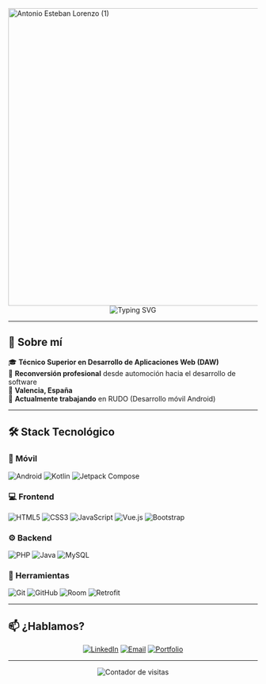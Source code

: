 <img width="2000" height="600" alt="Antonio Esteban Lorenzo (1)" src="https://github.com/user-attachments/assets/781aabe9-51e4-4438-9078-13885cb58c8c" />

<div align="center">
  <img src="https://readme-typing-svg.herokuapp.com?font=Fira+Code&pause=1000&color=f7931e&center=true&vCenter=true&width=435&lines=Antonio+Esteban+Lorenzo;Desarrollador+Android;" alt="Typing SVG" />
</div>

---

## 🚀 Sobre mí

🎓 **Técnico Superior en Desarrollo de Aplicaciones Web (DAW)**  
🔄 **Reconversión profesional** desde automoción hacia el desarrollo de software  
📍 **Valencia, España**  
💼 **Actualmente trabajando** en RUDO (Desarrollo móvil Android)  

---

## 🛠️ Stack Tecnológico

### 📱 Móvil
![Android](https://img.shields.io/badge/Android-3DDC84?style=for-the-badge&logo=android&logoColor=white)
![Kotlin](https://img.shields.io/badge/Kotlin-7F52FF?style=for-the-badge&logo=kotlin&logoColor=white)
![Jetpack Compose](https://img.shields.io/badge/Jetpack%20Compose-4285F4?style=for-the-badge&logo=jetpack-compose&logoColor=white)

### 💻 Frontend
![HTML5](https://img.shields.io/badge/HTML5-E34F26?style=for-the-badge&logo=html5&logoColor=white)
![CSS3](https://img.shields.io/badge/CSS3-1572B6?style=for-the-badge&logo=css3&logoColor=white)
![JavaScript](https://img.shields.io/badge/JavaScript-F7DF1E?style=for-the-badge&logo=javascript&logoColor=black)
![Vue.js](https://img.shields.io/badge/Vue.js-4FC08D?style=for-the-badge&logo=vue.js&logoColor=white)
![Bootstrap](https://img.shields.io/badge/Bootstrap-7952B3?style=for-the-badge&logo=bootstrap&logoColor=white)

### ⚙️ Backend
![PHP](https://img.shields.io/badge/PHP-777BB4?style=for-the-badge&logo=php&logoColor=white)
![Java](https://img.shields.io/badge/Java-ED8B00?style=for-the-badge&logo=java&logoColor=white)
![MySQL](https://img.shields.io/badge/MySQL-4479A1?style=for-the-badge&logo=mysql&logoColor=white)

### 🔧 Herramientas
![Git](https://img.shields.io/badge/Git-F05032?style=for-the-badge&logo=git&logoColor=white)
![GitHub](https://img.shields.io/badge/GitHub-181717?style=for-the-badge&logo=github&logoColor=white)
![Room](https://img.shields.io/badge/Room-4285F4?style=for-the-badge&logo=android&logoColor=white)
![Retrofit](https://img.shields.io/badge/Retrofit-00D4AA?style=for-the-badge&logo=retrofit&logoColor=white)

---

## 📫 ¿Hablamos?

<div align="center">

[![LinkedIn](https://img.shields.io/badge/LinkedIn-0A66C2?style=for-the-badge&logo=linkedin&logoColor=white)](https://www.linkedin.com/in/antonio-esteban-lorenzo-6281b1323/)
[![Email](https://img.shields.io/badge/Email-D14836?style=for-the-badge&logo=gmail&logoColor=white)](mailto:antonio.esteban.lorenzo.88@gmail.com)
[![Portfolio](https://img.shields.io/badge/Portfolio-000000?style=for-the-badge&logo=About.me&logoColor=white)](https://antonioel.es)

</div>

---

<div align="center">
  <img src="https://komarev.com/ghpvc/?username=tonet4&label=Visitas%20al%20perfil&color=0e75b6&style=flat" alt="Contador de visitas" />
</div>

<!--
**tonet4/tonet4** is a ✨ _special_ ✨ repository because its `README.md` (this file) appears on your GitHub profile.

Here are some ideas to get you started:

- 🔭 I’m currently working on ...
- 🌱 I’m currently learning ...
- 👯 I’m looking to collaborate on ...
- 🤔 I’m looking for help with ...
- 💬 Ask me about ...
- 📫 How to reach me: ...
- 😄 Pronouns: ...
- ⚡ Fun fact: ...
-->
